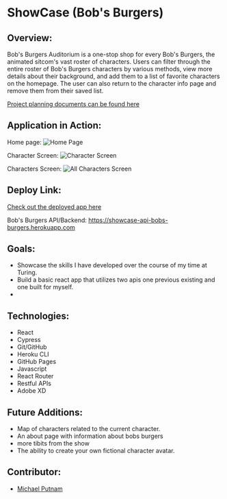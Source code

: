 # ShowCase (Bob's Burgers)

## Overview:

Bob's Burgers Auditorium is a one-stop shop for every Bob's Burgers, the animated sitcom's vast roster of characters. Users can filter through the entire roster of Bob's Burgers characters by various methods, view more details about their background, and add them to a list of favorite characters on the homepage. The user can also return to the character info page and remove them from their saved list. 




[Project planning documents can be found here](https://xd.adobe.com/view/39e8e747-c133-4067-80a9-44808f3b8027-6cbb/)

## Application in Action:

Home page:
![Home Page](https://user-images.githubusercontent.com/91028440/173402651-473588ff-252d-40fa-9df8-4bed5b683a24.png)

Character Screen: 
![Character Screen](https://user-images.githubusercontent.com/91028440/173402316-d6df3f1b-aeb6-439c-8e72-03d72abfe34e.png)

Characters Screen:
![All Characters Screen](https://user-images.githubusercontent.com/91028440/173402536-708ad7b3-d98f-4f5e-857a-6d66f34f71a1.png)


## Deploy Link:
[Check out the deployed app here](https://michaelputnam67.github.io/showcase)

Bob's Burgers API/Backend: https://showcase-api-bobs-burgers.herokuapp.com

## Goals:

- Showcase the skills I have developed over the course of my time at Turing.
- Build a basic react app that utilizes two apis one previous existing and one built for myself. 
- 

## Technologies:

- React
- Cypress
- Git/GitHub
- Heroku CLI
- GitHub Pages
- Javascript
- React Router
- Restful APIs
- Adobe XD


## Future Additions:

- Map of characters related to the current character. 
- An about page with information about bobs burgers
- more tibits from the show
- The ability to create your own fictional character avatar.

## Contributor:

- [Michael Putnam](https://github.com/michaelputnam67)

